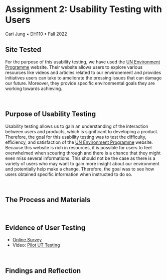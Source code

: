 # Assignment 2: Usability Testing with Users
Cari Jung • DH110 • Fall 2022

## Site Tested
For the purpose of this usability testing, we have used the [UN Environment Programme](https://www.unep.org/) website. Their website allows users to explore various resources like videos and articles related to our environement and provides initiatives users can take to ameliorate the pressing issues that can damage our future. Moreover, they provide specific environmental goals they are working towards achieving.

<p>&nbsp;</p>

## Purpose of Usability Testing
Usability testing allows us to gain an understanding of the interaction between users and products, which is significant to developing a product. Therefore, the goal for this usability testing was to test the difficulty, efficiency, and satisfaction of the [UN Environment Programme](https://www.unep.org/) website. Because this website is rich in resources, it is possible for users to feel overwhelmed when scouring through and there is a chance that they might even miss several informations. This should not be the case as there is a variety of users who may want to gain more insight about our environment and potentially help make a change. Therefore, the goal was to see how users obtained specific information when instructed to do so. 

<p>&nbsp;</p>

## The Process and Materials 


<p>&nbsp;</p>

## Evidence of User Testing
* [Online Survey](https://forms.gle/dSq8jw6apCyYaz3a8)
* Video: [Pilot UT Testing](https://youtu.be/GhKBMk16IDE)

<p>&nbsp;</p>

## Findings and Reflection
